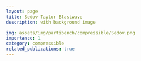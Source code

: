 ```yaml
---
layout: page
title: Sedov Taylor Blastwave
description: with background image

img: assets/img/partibench/compressible/Sedov.png
importance: 1
category: compressible
related_publications: true
---
```

